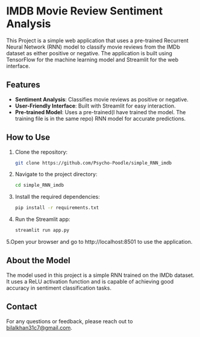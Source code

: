 # IMDB Movie Review Sentiment Analysis

This Project is a simple web application that uses a pre-trained Recurrent Neural Network (RNN) model to classify movie reviews from the IMDb dataset as either positive or negative. The application is built using TensorFlow for the machine learning model and Streamlit for the web interface.

## Features
- **Sentiment Analysis**: Classifies movie reviews as positive or negative.
- **User-Friendly Interface**: Built with Streamlit for easy interaction.
- **Pre-trained Model**: Uses a pre-trained(I have trained the model. The training file is in the same repo) RNN model for accurate predictions.

## How to Use
1. Clone the repository:
   ```bash
   git clone https://github.com/Psycho-Poodle/simple_RNN_imdb

2. Navigate to the project directory:
    ```bash
    cd simple_RNN_imdb

3. Install the required dependencies:
    ```bash
    pip install -r requirements.txt

4. Run the Streamlit app:
    ```bash
    streamlit run app.py

5.Open your browser and go to http://localhost:8501 to use the application.


## About the Model
The model used in this project is a simple RNN trained on the IMDb dataset. It uses a ReLU activation function and is capable of achieving good accuracy in sentiment classification tasks.

## Contact
For any questions or feedback, please reach out to bilalkhan31c7@gmail.com.
